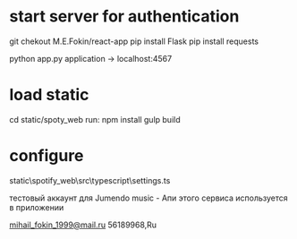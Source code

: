 # start server for authentication

git chekout M.E.Fokin/react-app
pip install Flask
pip install requests

python app.py
application -> localhost:4567

# load static

cd static/spoty_web
run:
npm install
gulp build

# configure

static\spotify_web\src\typescript\settings.ts

тестовый аккаунт для Jumendo music - Апи этого сервиса используется в приложении

mihail_fokin_1999@mail.ru
56189968,Ru
